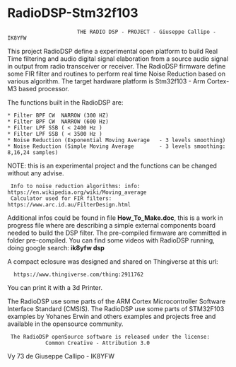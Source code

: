 # RadioDSP-Stm32f103

                          THE RADIO DSP - PROJECT - Giuseppe Callipo - IK8YFW
  
   This project RadioDSP define a experimental open platform to build
   Real Time filtering and audio digital signal elaboration from
   a source audio signal in output from radio transceiver or receiver.
   The RadioDSP firmware define some FIR filter and routines to perform
   real time Noise Reduction based on various algorithm.
   The target hardware platform is Stm32f103 - Arm Cortex-M3 based processor.
  
   The functions built in the RadioDSP are:
   
    * Filter BPF CW  NARROW (300 HZ)
    * Filter BPF CW  NARROW (600 Hz)
    * Filter LPF SSB ( < 2400 Hz )
    * Filter LPF SSB ( < 3500 Hz )
    * Noise Reduction (Exponential Moving Average   - 3 levels smoothing)
    * Noise Reduction (Simple Moving Average        - 3 levels smoothing: 8,16,24 samples)
  
   NOTE: this is an experimental project and the functions can be changed
   without any advise.
  
     Info to noise reduction algorithms: info: https://en.wikipedia.org/wiki/Moving_average
     Calculator used for FIR filters: https://www.arc.id.au/FilterDesign.html
  
  Additional infos could be found in file **How_To_Make.doc**, this is a work in progress file
  where are describing a simple external components board needed to build the DSP filter.
  The pre-compiled firmware are committed in folder pre-compiled.
  You can find some videos with RadioDSP running, doing google search: **ik8yfw dsp** 
  
  A compact eclosure was designed and shared on Thingiverse at this url: 
  
      https://www.thingiverse.com/thing:2911762
      
  You can print it with a 3d Printer.
   
   The RadioDSP use some parts of the ARM Cortex Microcontroller Software
   Interface Standard (CMSIS).
   The RadioDSP use some parts of STM32F103 examples by Yohanes Erwin and
   others examples and projects free and available in the opensource
   community.
  
     The RadioDSP openSource software is released under the license:
                Common Creative - Attribution 3.0
                
   Vy 73 de Giuseppe Callipo - IK8YFW             

